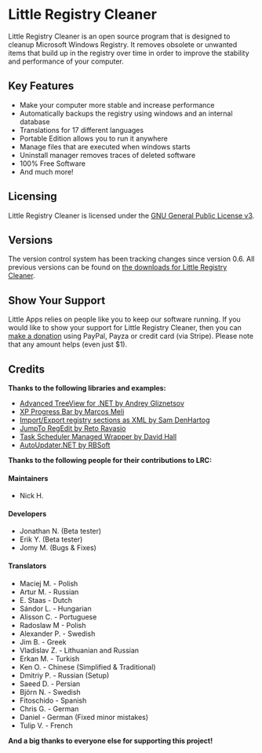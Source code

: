 # Little Registry Cleaner
Little Registry Cleaner is an open source program that is designed to cleanup Microsoft Windows Registry. It removes obsolete or unwanted items that build up in the registry over time in order to improve the stability and performance of your computer.

## Key Features

 * Make your computer more stable and increase performance
 * Automatically backups the registry using windows and an internal database
 * Translations for 17 different languages
 * Portable Edition allows you to run it anywhere
 * Manage files that are executed when windows starts
 * Uninstall manager removes traces of deleted software
 * 100% Free Software
 * And much more!
 
## Licensing

Little Registry Cleaner is licensed under the [GNU General Public License v3](http://www.gnu.org/licenses/gpl.html).

## Versions

The version control system has been tracking changes since version 0.6. All previous versions can be found on [the downloads for Little Registry Cleaner](https://www.little-apps.com/downloads/little-registry-cleaner/).

## Show Your Support

Little Apps relies on people like you to keep our software running. If you would like to show your support for Little Registry Cleaner, then you can [make a donation](https://www.little-apps.com/?donate) using PayPal, Payza or credit card (via Stripe). Please note that any amount helps (even just $1).

## Credits
 
**Thanks to the following libraries and examples:**

 * [Advanced TreeView for .NET by Andrey Gliznetsov](http://www.codeproject.com/KB/tree/treeviewadv.aspx)
 * [XP Progress Bar by Marcos Meli](http://www.codeproject.com/KB/cpp/XpProgressBar.aspx)
 * [Import/Export registry sections as XML by Sam DenHartog](http://www.codeproject.com/KB/XML/registryxml.aspx)
 * [JumpTo RegEdit by Reto Ravasio](http://www.codeproject.com/KB/cs/RegEdit_JumpTo.aspx)
 * [Task Scheduler Managed Wrapper by David Hall](http://taskscheduler.codeplex.com/)
 * [AutoUpdater.NET by RBSoft](http://autoupdaterdotnet.codeplex.com/)

**Thanks to the following people for their contributions to LRC:**

#### Maintainers

 * Nick H.

#### Developers

 * Jonathan N. (Beta tester) 
 * Erik Y. (Beta tester) 
 * Jomy M. (Bugs & Fixes) 

#### Translators

 * Maciej M. - Polish 
 * Artur M. - Russian 
 * E. Staas - Dutch 
 * Sándor L. - Hungarian 
 * Alisson C. - Portuguese 
 * Radoslaw M - Polish 
 * Alexander P. - Swedish 
 * Jim B. - Greek 
 * Vladislav Z. - Lithuanian and Russian 
 * Erkan M. - Turkish 
 * Ken O. - Chinese (Simplified & Traditional) 
 * Dmitriy P. - Russian (Setup) 
 * Saeed D. - Persian 
 * Björn N. - Swedish 
 * Fitoschido - Spanish 
 * Chris G. - German 
 * Daniel - German (Fixed minor mistakes) 
 * Tulip V. - French

**And a big thanks to everyone else for supporting this project!**
